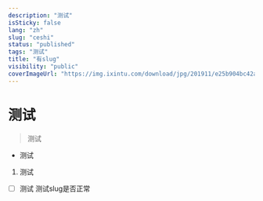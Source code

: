 ```yaml
---
description: "测试"
isSticky: false
lang: "zh"
slug: "ceshi"
status: "published"
tags: "测试"
title: "有slug"
visibility: "public"
coverImageUrl: "https://img.ixintu.com/download/jpg/201911/e25b904bc42a74d7d77aed81e66d772c.jpg"
---
```

# 测试
> 测试
- 测试
1. 测试
- [ ]  测试
测试slug是否正常
